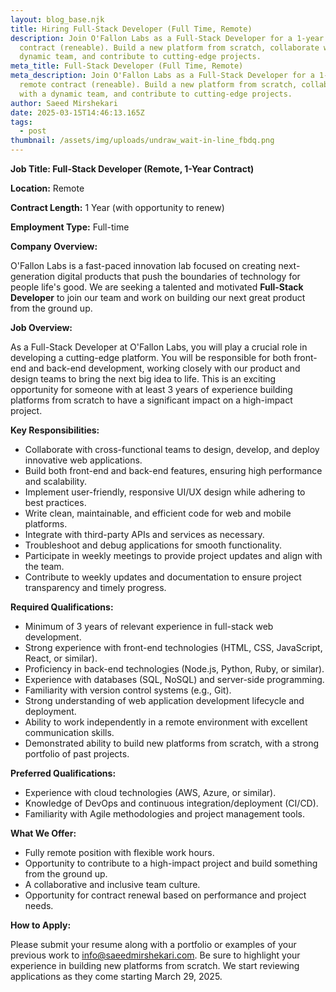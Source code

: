 ```yaml
---
layout: blog_base.njk
title: Hiring Full-Stack Developer (Full Time, Remote)
description: Join O'Fallon Labs as a Full-Stack Developer for a 1-year remote
  contract (reneable). Build a new platform from scratch, collaborate with a
  dynamic team, and contribute to cutting-edge projects.
meta_title: Full-Stack Developer (Full Time, Remote)
meta_description: Join O'Fallon Labs as a Full-Stack Developer for a 1-year
  remote contract (reneable). Build a new platform from scratch, collaborate
  with a dynamic team, and contribute to cutting-edge projects.
author: Saeed Mirshekari
date: 2025-03-15T14:46:13.165Z
tags:
  - post
thumbnail: /assets/img/uploads/undraw_wait-in-line_fbdq.png
---
```

**Job Title: Full-Stack Developer (Remote, 1-Year Contract)**

**Location:** Remote

**Contract Length:** 1 Year (with opportunity to renew)

**Employment Type:** Full-time

**Company Overview:**

O'Fallon Labs is a fast-paced innovation lab focused on creating next-generation digital products that push the boundaries of technology for people life's good. We are seeking a talented and motivated **Full-Stack Developer** to join our team and work on building our next great product from the ground up.

**Job Overview:**

As a Full-Stack Developer at O'Fallon Labs, you will play a crucial role in developing a cutting-edge platform. You will be responsible for both front-end and back-end development, working closely with our product and design teams to bring the next big idea to life. This is an exciting opportunity for someone with at least 3 years of experience building platforms from scratch to have a significant impact on a high-impact project.

**Key Responsibilities:**

* Collaborate with cross-functional teams to design, develop, and deploy innovative web applications.
* Build both front-end and back-end features, ensuring high performance and scalability.
* Implement user-friendly, responsive UI/UX design while adhering to best practices.
* Write clean, maintainable, and efficient code for web and mobile platforms.
* Integrate with third-party APIs and services as necessary.
* Troubleshoot and debug applications for smooth functionality.
* Participate in weekly meetings to provide project updates and align with the team.
* Contribute to weekly updates and documentation to ensure project transparency and timely progress.



**Required Qualifications:**

* Minimum of 3 years of relevant experience in full-stack web development.
* Strong experience with front-end technologies (HTML, CSS, JavaScript, React, or similar).
* Proficiency in back-end technologies (Node.js, Python, Ruby, or similar).
* Experience with databases (SQL, NoSQL) and server-side programming.
* Familiarity with version control systems (e.g., Git).
* Strong understanding of web application development lifecycle and deployment.
* Ability to work independently in a remote environment with excellent communication skills.
* Demonstrated ability to build new platforms from scratch, with a strong portfolio of past projects.

**Preferred Qualifications:**

* Experience with cloud technologies (AWS, Azure, or similar).
* Knowledge of DevOps and continuous integration/deployment (CI/CD).
* Familiarity with Agile methodologies and project management tools.

**What We Offer:**

* Fully remote position with flexible work hours.
* Opportunity to contribute to a high-impact project and build something from the ground up.
* A collaborative and inclusive team culture.
* Opportunity for contract renewal based on performance and project needs.

**How to Apply:**

Please submit your resume along with a portfolio or examples of your previous work to info@saeedmirshekari.com. Be sure to highlight your experience in building new platforms from scratch. We start reviewing applications as they come starting March 29, 2025.